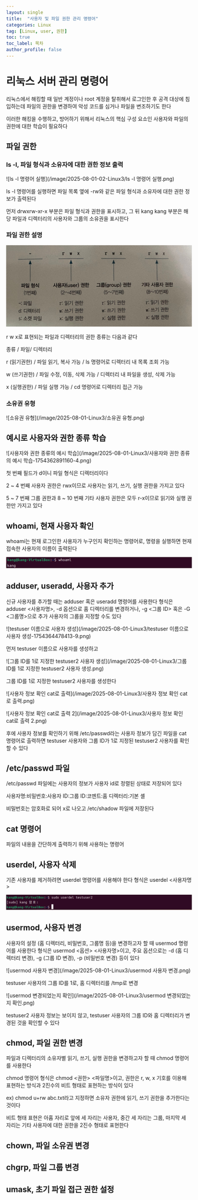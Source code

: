 ```yaml
---
layout: single
title:  "사용자 및 파일 권한 관리 명령어"
categories: Linux
tag: [Linux, user, 권한]
toc: true
toc_label: 목차
author_profile: false
---
```


# 리눅스 서버 관리 명령어

리눅스에서 해킹할 때 일반 계정이나 root 계정을 탈취해서 로그인한 후 공격 대상에 침입하는데
파일의 권한을 변경하여 악성 코드를 심거나 파일을 변조하기도 한다

이러한 해킹을 수행하고, 방어하기 위해서 리눅스의 핵심 구성 요소인 사용자와 파일의 권한에
대한 학습이 필요하다

## 파일 권한

### ls -l, 파일 형식과 소유자에 대한 권한 정보 출력

![ls -l 명령어 실행](/image/2025-08-01-02-Linux3/ls -l 명령어 실행.png)

ls -l 명령어를 실행하면 파일 목록 옆에 -rw와 같은 파일 형식과 소유자에 대한 
권한 정보가 출력된다

먼저 drwxrw-xr-x 부분은 파일 형식과 권한을 표시하고, 
그 뒤 kang kang 부분은 해당 파일과 디렉터리의 사용자와 그룹의 소유권을 표시한다


### 파일 권한 설명

![파일권한설명](/image/2025-08-01-Linux3/파일권한설명.png)

r w x로 표현되는 파일과 디렉터리의 권한 종류는 다음과 같다

종류 / 파일/ 디렉터리

r (읽기권한) / 파일 읽기, 복사 가능 / ls 명령어로 디렉터리 내 목록 조회 가능

w (쓰기권한) / 파일 수정, 이동, 삭제 가능 / 디렉터리 내 파일을 생성, 삭제 가능

x (실행권한) / 파일 실행 가능 / cd 명령어로 디렉터리 접근 가능

### 소유권 유형

![소유권 유형](/image/2025-08-01-Linux3/소유권 유형.png)

## 예시로 사용자와 권한 종류 학습

![사용자와 권한 종류의 예시 학습](/image/2025-08-01-Linux3/사용자와 권한 종류의 예시 학습-1754362891160-4.png)

첫 번째 필드가 d이니 파일 형식은 디렉터리이다

2 ~ 4 번째 사용자 권한은 rwx이므로 사용자는 읽기, 쓰기, 실행 권한을 가지고 있다

5 ~ 7 번째 그룹 권한과 8 ~ 10 번째 기타 사용자 권한은 모두 r-x이므로 읽기와 실행 권한만 가지고 있다

## whoami, 현재 사용자 확인

whoami는 현재 로그인한 사용자가 누구인지 확인하는 명령어로, 명령을 실행하면
현재 접속한 사용자의 이름이 출력된다

![whoami](/image/2025-08-01-Linux3/whoami.png)

## adduser, useradd, 사용자 추가

신규 사용자를 추가할 때는 adduser 혹은 useradd 명령어를 사용한다
형식은 adduser <사용자명>, -d 옵션으로 홈 디렉터리를 변경하거나, -g <그룹 ID>
혹은 -G <그룹명>으로 추가 사용자의 그룹을 지정할 수도 있다

![testuser 이름으로 사용자 생성](/image/2025-08-01-Linux3/testuser 이름으로 사용자 생성-1754364478413-9.png)

먼저 testuser 이름으로 사용자를 생성하고

![그룹 ID를 1로 지정한 testuser2 사용자 생성](/image/2025-08-01-Linux3/그룹 ID를 1로 지정한 testuser2 사용자 생성.png)

그룹 ID를 1로 지정한 testuser2 사용자를 생성한다

![사용자 정보 확인 cat로 출력](/image/2025-08-01-Linux3/사용자 정보 확인 cat로 출력.png)

![사용자 정보 확인 cat로 출력 2](/image/2025-08-01-Linux3/사용자 정보 확인 cat로 출력 2.png)

후에 사용자 정보를 확인하기 위해 /etc/passwd라는 사용자 정보가 담긴 파일을
cat 명령어로 출력하면 testuser 사용자와 그룹 ID가 1로 지정된 testuser2 사용자를 확인할 수 있다

## /etc/passwd 파일

/etc/passwd 파일에는 사용자의 정보가 사용자 id로 정렬된 상태로 저장되어 있다

사용자명:비밀번호:사용자 ID:그룹 ID:코멘트:홈 디렉터리:기본 셸

비밀번호는 암호화로 되어 x로 나오고 /etc/shadow 파일에 저장된다

## cat 명령어

파일의 내용을 간단하게 출력하기 위해 사용하는 명령어

## userdel, 사용자 삭제

기존 사용자를 제거하려면 userdel 명령어를 사용해야 한다
형식은 userdel <사용자명>

![userdel](/image/2025-08-01-Linux3/userdel.png)

## usermod, 사용자 변경

사용자의 설정 (홈 디렉터리, 비밀번호, 그룹명 등)을 변경하고자 할 때 usermod 명령어를
사용한다
형식은 usermod <옵션> <사용자명>이고, 주요 옵션으로는 -d (홈 디렉터리 변경),
-g (그룹 ID 변경), -p (비밀번호 변경) 등이 있다

![usermod 사용자 변경](/image/2025-08-01-Linux3/usermod 사용자 변경.png)

testuser 사용자의 그룹 ID를 1로, 홈 디렉터리를 /tmp로 변경

![usermod 변경되었는지 확인](/image/2025-08-01-Linux3/usermod 변경되었는지 확인.png)

testuser2 사용자 정보는 보이지 않고, testuser 사용자의 그룹 ID와 홈 디렉터리가
변경된 것을 확인할 수 있다

## chmod, 파일 권한 변경

파일과 디렉터리의 소유자별 읽기, 쓰기, 실행 권한을 변경하고자 할 때 chmod 명령어를 사용한다

chmod 명령어 형식은 chmod <권한> <파일명>이고, 권한은 r, w, x 기호를 이용해 표현하는 방식과 2진수의 비트 형태로 표현하는 방식이 있다

ex) chmod u+rw abc.txt라고 지정하면 소유자 권한에 읽기, 쓰기 권한을 추가한다는 것이다

비트 형태 표현은 아홉 자리로 앞에 세 자리는 사용자, 중간 세 자리는 그룹, 마지막 세 자리는 기타 사용자에 대한 권한을 2진수 형태로 표현한다


## chown, 파일 소유권 변경

## chgrp, 파일 그룹 변경

## umask, 초기 파일 접근 권한 설정

